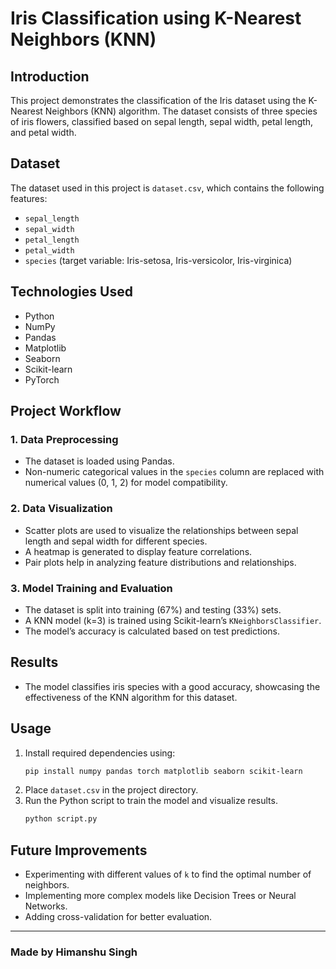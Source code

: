 # Iris Classification using K-Nearest Neighbors (KNN)

## Introduction
This project demonstrates the classification of the Iris dataset using the K-Nearest Neighbors (KNN) algorithm. The dataset consists of three species of iris flowers, classified based on sepal length, sepal width, petal length, and petal width.

## Dataset
The dataset used in this project is `dataset.csv`, which contains the following features:
- `sepal_length`
- `sepal_width`
- `petal_length`
- `petal_width`
- `species` (target variable: Iris-setosa, Iris-versicolor, Iris-virginica)

## Technologies Used
- Python
- NumPy
- Pandas
- Matplotlib
- Seaborn
- Scikit-learn
- PyTorch

## Project Workflow
### 1. Data Preprocessing
- The dataset is loaded using Pandas.
- Non-numeric categorical values in the `species` column are replaced with numerical values (0, 1, 2) for model compatibility.

### 2. Data Visualization
- Scatter plots are used to visualize the relationships between sepal length and sepal width for different species.
- A heatmap is generated to display feature correlations.
- Pair plots help in analyzing feature distributions and relationships.

### 3. Model Training and Evaluation
- The dataset is split into training (67%) and testing (33%) sets.
- A KNN model (k=3) is trained using Scikit-learn’s `KNeighborsClassifier`.
- The model’s accuracy is calculated based on test predictions.

## Results
- The model classifies iris species with a good accuracy, showcasing the effectiveness of the KNN algorithm for this dataset.

## Usage
1. Install required dependencies using:
   ```sh
   pip install numpy pandas torch matplotlib seaborn scikit-learn
   ```
2. Place `dataset.csv` in the project directory.
3. Run the Python script to train the model and visualize results.
   ```sh
   python script.py
   ```

## Future Improvements
- Experimenting with different values of `k` to find the optimal number of neighbors.
- Implementing more complex models like Decision Trees or Neural Networks.
- Adding cross-validation for better evaluation.

---

### Made by Himanshu Singh
